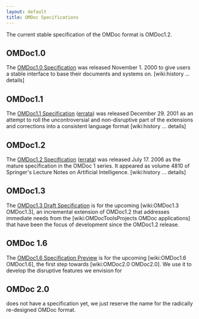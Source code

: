 ```yaml
---
layout: default
title: OMDoc Specifications
---
```

The current stable specification of the OMDoc format is OMDoc1.2. 

 
OMDoc1.0
---
 
The [OMDoc1.0 Specification]("http://www.omdoc.org/pubs/omdoc1.0.pdf") was released November 1. 2000 to give users a stable interface to base their documents and systems on. [wiki:history ... details]

 
OMDoc1.1
---
 
The [OMDoc1.1 Specification]("http://www.omdoc.org/pubs/omdoc1.1.pdf") ([errata]("http://www.omdoc.org/pubs/errata1.1.pdf")) was released December 29. 2001 as an attempt to roll the uncontroversial and non-disruptive part of the extensions and corrections into a consistent language format [wiki:history ... details]

 
OMDoc1.2
---
 
The [OMDoc1.2 Specification]("http://www.omdoc.org/pubs/omdoc1.2.pdf") ([errata]("http://www.omdoc.org/pubs/errata1.2.pdf")) was released July 17. 2006 as the mature specification in the OMDoc 1 series. It appeared as volume 4810 of Springer's Lecture Notes on Artificial Intelligence. [wiki:history ... details]

 
OMDoc1.3
---
 
The [OMDoc1.3 Draft Specification]("http://www.omdoc.org/pubs/omdoc1.3.pdf") is for the upcoming [wiki:OMDoc1.3 OMDoc1.3], an incremental extension of OMDoc1.2 that addresses immediate needs from the [wiki:OMDocToolsProjects OMDoc applications] that have been the focus of development since the OMDoc1.2 release. 

 
OMDoc 1.6
---
 
The [OMDoc1.6 Specification Preview]("http://www.omdoc.org/pubs/omdoc-1.6-preview.pdf") is for the upcoming [wiki:OMDoc1.6 OMDoc1.6], the first step towards [wiki:OMDoc2.0 OMDoc2.0]. We use it to develop the disruptive features we envision for

 
OMDoc 2.0
---
 
does not have a specification yet, we just reserve the name for the radically re-designed OMDoc format. 
